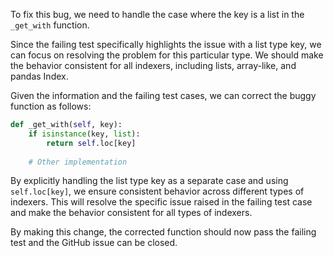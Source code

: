 To fix this bug, we need to handle the case where the key is a list in the `_get_with` function. 

Since the failing test specifically highlights the issue with a list type key, we can focus on resolving the problem for this particular type. We should make the behavior consistent for all indexers, including lists, array-like, and pandas Index.

Given the information and the failing test cases, we can correct the buggy function as follows:

```python
def _get_with(self, key):
    if isinstance(key, list):
        return self.loc[key]
    
    # Other implementation
```

By explicitly handling the list type key as a separate case and using `self.loc[key]`, we ensure consistent behavior across different types of indexers. This will resolve the specific issue raised in the failing test case and make the behavior consistent for all types of indexers.

By making this change, the corrected function should now pass the failing test and the GitHub issue can be closed.